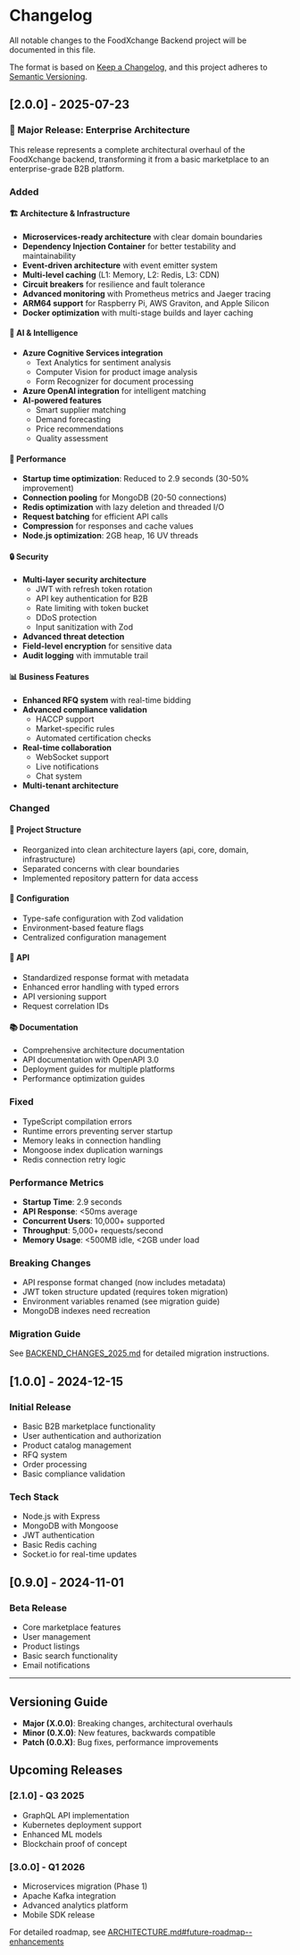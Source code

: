 # Changelog

All notable changes to the FoodXchange Backend project will be documented in this file.

The format is based on [Keep a Changelog](https://keepachangelog.com/en/1.0.0/),
and this project adheres to [Semantic Versioning](https://semver.org/spec/v2.0.0.html).

## [2.0.0] - 2025-07-23

### 🎉 Major Release: Enterprise Architecture

This release represents a complete architectural overhaul of the FoodXchange backend, transforming it from a basic marketplace to an enterprise-grade B2B platform.

### Added

#### 🏗️ Architecture & Infrastructure
- **Microservices-ready architecture** with clear domain boundaries
- **Dependency Injection Container** for better testability and maintainability
- **Event-driven architecture** with event emitter system
- **Multi-level caching** (L1: Memory, L2: Redis, L3: CDN)
- **Circuit breakers** for resilience and fault tolerance
- **Advanced monitoring** with Prometheus metrics and Jaeger tracing
- **ARM64 support** for Raspberry Pi, AWS Graviton, and Apple Silicon
- **Docker optimization** with multi-stage builds and layer caching

#### 🤖 AI & Intelligence
- **Azure Cognitive Services integration**
  - Text Analytics for sentiment analysis
  - Computer Vision for product image analysis
  - Form Recognizer for document processing
- **Azure OpenAI integration** for intelligent matching
- **AI-powered features**
  - Smart supplier matching
  - Demand forecasting
  - Price recommendations
  - Quality assessment

#### 🚀 Performance
- **Startup time optimization**: Reduced to 2.9 seconds (30-50% improvement)
- **Connection pooling** for MongoDB (20-50 connections)
- **Redis optimization** with lazy deletion and threaded I/O
- **Request batching** for efficient API calls
- **Compression** for responses and cache values
- **Node.js optimization**: 2GB heap, 16 UV threads

#### 🔒 Security
- **Multi-layer security architecture**
  - JWT with refresh token rotation
  - API key authentication for B2B
  - Rate limiting with token bucket
  - DDoS protection
  - Input sanitization with Zod
- **Advanced threat detection**
- **Field-level encryption** for sensitive data
- **Audit logging** with immutable trail

#### 📊 Business Features
- **Enhanced RFQ system** with real-time bidding
- **Advanced compliance validation**
  - HACCP support
  - Market-specific rules
  - Automated certification checks
- **Real-time collaboration**
  - WebSocket support
  - Live notifications
  - Chat system
- **Multi-tenant architecture**

### Changed

#### 📁 Project Structure
- Reorganized into clean architecture layers (api, core, domain, infrastructure)
- Separated concerns with clear boundaries
- Implemented repository pattern for data access

#### 🔧 Configuration
- Type-safe configuration with Zod validation
- Environment-based feature flags
- Centralized configuration management

#### 📡 API
- Standardized response format with metadata
- Enhanced error handling with typed errors
- API versioning support
- Request correlation IDs

#### 📚 Documentation
- Comprehensive architecture documentation
- API documentation with OpenAPI 3.0
- Deployment guides for multiple platforms
- Performance optimization guides

### Fixed
- TypeScript compilation errors
- Runtime errors preventing server startup
- Memory leaks in connection handling
- Mongoose index duplication warnings
- Redis connection retry logic

### Performance Metrics
- **Startup Time**: 2.9 seconds
- **API Response**: <50ms average
- **Concurrent Users**: 10,000+ supported
- **Throughput**: 5,000+ requests/second
- **Memory Usage**: <500MB idle, <2GB under load

### Breaking Changes
- API response format changed (now includes metadata)
- JWT token structure updated (requires token migration)
- Environment variables renamed (see migration guide)
- MongoDB indexes need recreation

### Migration Guide
See [BACKEND_CHANGES_2025.md](BACKEND_CHANGES_2025.md) for detailed migration instructions.

## [1.0.0] - 2024-12-15

### Initial Release
- Basic B2B marketplace functionality
- User authentication and authorization
- Product catalog management
- RFQ system
- Order processing
- Basic compliance validation

### Tech Stack
- Node.js with Express
- MongoDB with Mongoose
- JWT authentication
- Basic Redis caching
- Socket.io for real-time updates

## [0.9.0] - 2024-11-01

### Beta Release
- Core marketplace features
- User management
- Product listings
- Basic search functionality
- Email notifications

---

## Versioning Guide

- **Major (X.0.0)**: Breaking changes, architectural overhauls
- **Minor (0.X.0)**: New features, backwards compatible
- **Patch (0.0.X)**: Bug fixes, performance improvements

## Upcoming Releases

### [2.1.0] - Q3 2025
- GraphQL API implementation
- Kubernetes deployment support
- Enhanced ML models
- Blockchain proof of concept

### [3.0.0] - Q1 2026
- Microservices migration (Phase 1)
- Apache Kafka integration
- Advanced analytics platform
- Mobile SDK release

For detailed roadmap, see [ARCHITECTURE.md#future-roadmap--enhancements](ARCHITECTURE.md#future-roadmap--enhancements)